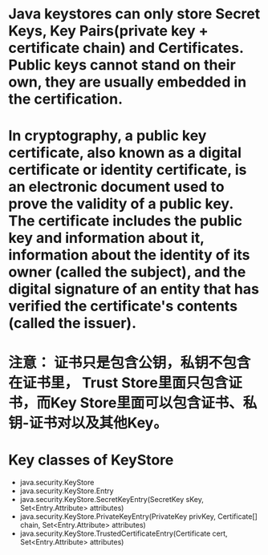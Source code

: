 # Java keystores can only store Secret Keys, Key Pairs(private key + certificate chain) and Certificates. Public keys cannot stand on their own, they are usually embedded in the certification.

# In cryptography, a public key certificate, also known as a digital certificate or identity certificate, is an electronic document used to prove the validity of a public key. The certificate includes the public key and information about it, information about the identity of its owner (called the subject), and the digital signature of an entity that has verified the certificate's contents (called the issuer).

# 注意： 证书只是包含公钥，私钥不包含在证书里， Trust Store里面只包含证书，而Key Store里面可以包含证书、私钥-证书对以及其他Key。

# Key classes of KeyStore
- java.security.KeyStore
- java.security.KeyStore.Entry
- java.security.KeyStore.SecretKeyEntry(SecretKey sKey, Set<Entry.Attribute> attributes)
- java.security.KeyStore.PrivateKeyEntry(PrivateKey privKey, Certificate[] chain, Set<Entry.Attribute> attributes)
- java.security.KeyStore.TrustedCertificateEntry(Certificate cert, Set<Entry.Attribute> attributes)